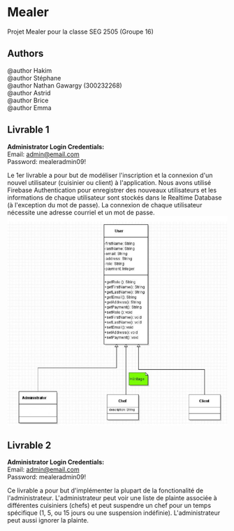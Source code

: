 # **Mealer**

Projet Mealer pour la classe SEG 2505 (Groupe 16)

## Authors
@author Hakim <br />
@author Stéphane <br />
@author Nathan Gawargy (300232268) <br />
@author Astrid <br />
@author Brice <br />
@author Emma <br />

## Livrable 1
**Administrator Login Credentials:** <br />
Email: admin@email.com <br />
Password: mealeradmin09! <br />

Le 1er livrable a pour but de modéliser l'inscription et la connexion d'un nouvel utilisateur (cuisinier ou client) à l'application. Nous avons utilisé Firebase Authentication pour enregistrer des nouveaux utilisateurs et les informations de chaque utilisateur sont stockés dans le Realtime Database (à l'exception du mot de passe). La connexion de chaque utilisateur nécessite une adresse courriel et un mot de passe.
<img src = app/src/Images/UML.jpg>

## Livrable 2
**Administrator Login Credentials:** <br />
Email: admin@email.com <br />
Password: mealeradmin09! <br />

Ce livrable a pour but d'implémenter la plupart de la fonctionalité de l'administrateur. L'administrateur peut voir une liste de plainte associée à différentes cuisiniers (chefs) et peut suspendre un chef pour un temps spécifique (1, 5, ou 15 jours ou une suspension indéfinie). L'administrateur peut aussi ignorer la plainte.

